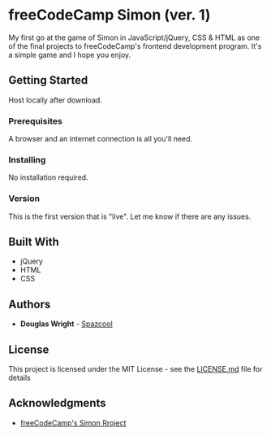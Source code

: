 # freeCodeCamp Simon (ver. 1)

My first go at the game of Simon in JavaScript/jQuery, CSS & HTML as one of the final projects to freeCodeCamp's frontend development program. It's a simple game and I hope you enjoy.

## Getting Started

Host locally after download. 

### Prerequisites

A browser and an internet connection is all you'll need.

### Installing

No installation required.

### Version

This is the first version that is "live". Let me know if there are any issues.

## Built With

* jQuery
* HTML
* CSS

## Authors

* **Douglas Wright** - [Spazcool](https://github.com/Spazcool)

## License

This project is licensed under the MIT License - see the [LICENSE.md](LICENSE.md) file for details

## Acknowledgments

* [freeCodeCamp's Simon Rroject](https://www.freecodecamp.com/challenges/build-a-simon-game)
